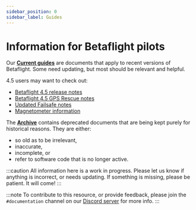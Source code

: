 ```yaml
---
sidebar_position: 0
sidebar_label: Guides
---
```


# Information for Betaflight pilots

Our **[Current guides](docs/wiki/guides/current/)** are documents that apply to recent versions of Betaflight. Some need updating, but most should be relevant and helpful.

4.5 users may want to check out:

- [Betaflight 4.5 release notes](docs/wiki/release/Betaflight-4-5-Release-Notes.md)
- [Betaflight 4.5 GPS Rescue notes](docs/wiki/guides/current//GPS-Rescue-v4-5.md)
- [Updated Failsafe notes](docs/wiki/guides/current//Failsafe.md)
- [Magnetometer information](docs/wiki/guides/current//Magnetometer.md)

The **[Archive](docs/category/archive)** contains deprecated documents that are being kept purely for historical reasons. They are either:

- so old as to be irrelevant,
- inaccurate,
- incomplete, or
- refer to software code that is no longer active.

:::caution
All information here is a work in progress.
Please let us know if anything is incorrect, or needs updating.
If something is missing, please be patient. It will come!
:::

:::note
To contribute to this resource, or provide feedback, please join the `#documentation` channel on our
[Discord server](https://discord.betaflight.com/invite) for more info.
:::
